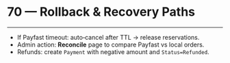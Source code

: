 # 70 — Rollback & Recovery Paths



---


- If Payfast timeout: auto‑cancel after TTL → release reservations.
- Admin action: **Reconcile** page to compare Payfast vs local orders.
- Refunds: create `Payment` with negative amount and `Status=Refunded`.
